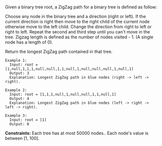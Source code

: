 Given a binary tree root, a ZigZag path for a binary tree is defined as follow:

Choose any node in the binary tree and a direction (right or left).
If the current direction is right then move to the right child of the current node otherwise move to the left child.
Change the direction from right to left or right to left.
Repeat the second and third step until you can't move in the tree.
Zigzag length is defined as the number of nodes visited - 1. (A single node has a length of 0).

Return the longest ZigZag path contained in that tree.

 
```
Example 1:
  Input: root = [1,null,1,1,1,null,null,1,1,null,1,null,null,null,1,null,1]
  Output: 3
  Explanation: Longest ZigZag path in blue nodes (right -> left -> right).

Example 2:
  Input: root = [1,1,1,null,1,null,null,1,1,null,1]
  Output: 4
  Explanation: Longest ZigZag path in blue nodes (left -> right -> left -> right).

Example 3:
  Input: root = [1]
  Output: 0
``` 

**Constraints:**
  Each tree has at most 50000 nodes..
  Each node's value is between [1, 100].
